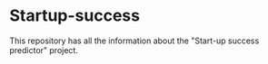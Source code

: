 # Startup-success
This repository has all the information about the "Start-up success predictor" project.
